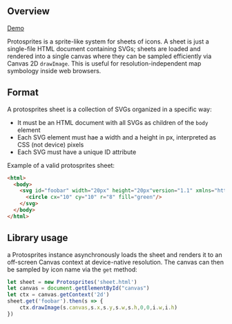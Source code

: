 ## Overview

[Demo](https://protomaps.github.io/protosprites/examples/display.html)

Protosprites is a sprite-like system for sheets of icons. A sheet is just a single-file HTML document containing SVGs; sheets are loaded and rendered into a single canvas where they can be sampled efficiently via Canvas 2D `drawImage`. This is useful for resolution-independent map symbology inside web browsers.

## Format

A protosprites sheet is a collection of SVGs organized in a specific way:
* It must be an HTML document with all SVGs as children of the `body` element
* Each SVG element must hae a width and a height in px, interpreted as CSS (not device) pixels
* Each SVG must have a unique ID attribute

Example of a valid protosprites sheet:

```html
<html>
  <body>
    <svg id="foobar" width="20px" height="20px"version="1.1" xmlns="http://www.w3.org/2000/svg">
      <circle cx="10" cy="10" r="8" fill="green"/>
    </svg>
  </body>
</html>
```
## Library usage

a Protosprites instance asynchronously loads the sheet and renders it to an off-screen Canvas context at device-native resolution. The canvas can then be sampled by icon name via the `get` method:

```js
let sheet = new Protosprites('sheet.html')
let canvas = document.getElementById("canvas")
let ctx = canvas.getContext('2d')
sheet.get('foobar').then(s => {
    ctx.drawImage(s.canvas,s.x,s.y,s.w,s.h,0,0,i.w,i.h)
})
```
